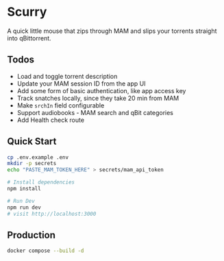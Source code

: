 # Scurry
A quick little mouse that zips through MAM and slips your torrents straight into qBittorrent.

## Todos
- Load and toggle torrent description
- Update your MAM session ID from the app UI
- Add some form of basic authentication, like app access key
- Track snatches locally, since they take 20 min from MAM
- Make `srchIn` field configurable
- Support audiobooks - MAM search and qBit categories
- Add Health check route

## Quick Start
```bash
cp .env.example .env
mkdir -p secrets
echo "PASTE_MAM_TOKEN_HERE" > secrets/mam_api_token

# Install dependencies
npm install

# Run Dev
npm run dev
# visit http://localhost:3000
```

## Production
```bash
docker compose --build -d
```